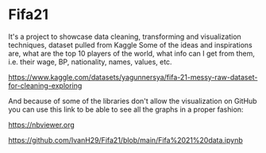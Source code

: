 # Fifa21
It's a project to showcase data cleaning, transforming and visualization techniques, dataset pulled from Kaggle
Some of the ideas and inspirations are, what are the top 10 players of the world, what info can I get from them, i.e. their wage, BP, nationality, names, values, etc.


https://www.kaggle.com/datasets/yagunnersya/fifa-21-messy-raw-dataset-for-cleaning-exploring



And because of some of the libraries don't allow the visualization on GitHub you can use this link to be able to see all the graphs in a proper fashion:


https://nbviewer.org

https://github.com/IvanH29/Fifa21/blob/main/Fifa%2021%20data.ipynb
